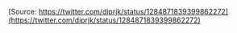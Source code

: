 [Source: https://twitter.com/diprjk/status/1284871839399862272](https://twitter.com/diprjk/status/1284871839399862272)